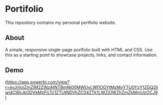 # Portifolio

This repository contains my personal portfolio website.

## About
A simple, responsive single-page portfolio built with HTML and CSS. Use this as a starting point to showcase projects, links, and contact information.

## Demo
(https://app.powerbi.com/view?r=eyJrIjoiZmZiM2ZiNzAtNTBmNi00MWUyLWI1OGYtMzMyYTU0YzY1ZGQ2IiwidCI6IjJkODVkMzFjLTc1ZTUtNDVhZC04ZTk1LWZiOWZhZmZkMmUzOCJ9 )



